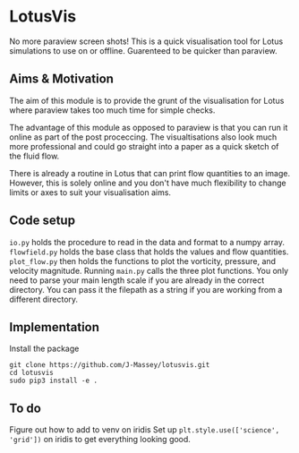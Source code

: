 # LotusVis
No more paraview screen shots! This is a quick visualisation tool for Lotus simulations to use on or offline. Guarenteed to be quicker than paraview.

## Aims & Motivation
The aim of this module is to provide the grunt of the visualisation for Lotus where paraview takes too much time for simple checks.

The advantage of this module as opposed to paraview is that you can run it online as part of the post proceccing. The visualtisations also look much more professional and could go straight into a paper as a quick sketch of the fluid flow.

There is already a routine in Lotus that can print flow quantities to an image. However, this is solely online and you don't have much flexibility to change limits or axes to suit your visualisation aims.

## Code setup
`io.py` holds the procedure to read in the data and format to a numpy array. `flowfield.py` holds the base class that holds the values and flow quantities. `plot_flow.py` then holds the functions to plot the vorticity, pressure, and velocity magnitude.
Running `main.py` calls the three plot functions. You only need to parse your main length scale if you are already in the correct directory. You can pass it the filepath as a string if you are working from a different directory.

## Implementation
Install the package

	git clone https://github.com/J-Massey/lotusvis.git
	cd lotusvis
	sudo pip3 install -e .

## To do
Figure out how to add to venv on iridis
Set up `plt.style.use(['science', 'grid'])` on iridis to get everything looking good.
